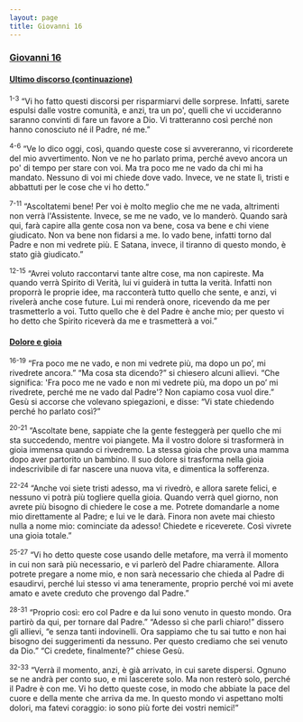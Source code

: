 ```yaml
---
layout: page
title: Giovanni 16
---
```


### <a href="" id="giovanni_16">Giovanni 16</a>

#### <a href="" id="ultimo_discorso_continuazione">Ultimo discorso (continuazione)</a>

<sup>1-3</sup> “Vi ho fatto questi discorsi per risparmiarvi delle sorprese. Infatti, sarete espulsi dalle vostre comunità, e anzi, tra un po', quelli che vi uccideranno saranno convinti di fare un favore a Dio. Vi tratteranno così perché non hanno conosciuto né il Padre, né me.”

<sup>4-6</sup> “Ve lo dico oggi, così, quando queste cose si avvereranno, vi ricorderete del mio avvertimento. Non ve ne ho parlato prima, perché avevo ancora un po' di tempo per stare con voi. Ma tra poco me ne vado da chi mi ha mandato. Nessuno di voi mi chiede dove vado. Invece, ve ne state lì, tristi e abbattuti per le cose che vi ho detto.”

<sup>7-11</sup> “Ascoltatemi bene! Per voi è molto meglio che me ne vada, altrimenti non verrà l'Assistente. Invece, se me ne vado, ve lo manderò. Quando sarà qui, farà capire alla gente cosa non va bene, cosa va bene e chi viene giudicato. Non va bene non fidarsi a me. Io vado bene, infatti torno dal Padre e non mi vedrete più. E Satana, invece, il tiranno di questo mondo, è stato già giudicato.”

<sup>12-15</sup> “Avrei voluto raccontarvi tante altre cose, ma non capireste. Ma quando verrà Spirito di Verità, lui vi guiderà in tutta la verità. Infatti non proporrà le proprie idee, ma racconterà tutto quello che sente, e anzi, vi rivelerà anche cose future. Lui mi renderà onore, ricevendo da me per trasmetterlo a voi. Tutto quello che è del Padre è anche mio; per questo vi ho detto che Spirito riceverà da me e trasmetterà a voi.”

#### <a href="" id="dolore_e_gioia">Dolore e gioia</a>

<sup>16-19</sup> “Fra poco me ne vado, e non mi vedrete più, ma dopo un po’, mi rivedrete ancora.” “Ma cosa sta dicendo?” si chiesero alcuni allievi. “Che significa: 'Fra poco me ne vado e non mi vedrete più, ma dopo un po’ mi rivedrete, perché me ne vado dal Padre'? Non capiamo cosa vuol dire.” Gesù si accorse che volevano spiegazioni, e disse: “Vi state chiedendo perché ho parlato così?”

<sup>20-21</sup> “Ascoltate bene, sappiate che la gente festeggerà per quello che mi sta succedendo, mentre voi piangete. Ma il vostro dolore si trasformerà in gioia immensa quando ci rivedremo. La stessa gioia che prova una mamma dopo aver partorito un bambino. Il suo dolore si trasforma nella gioia indescrivibile di far nascere una nuova vita, e dimentica la sofferenza.

<sup>22-24</sup> “Anche voi siete tristi adesso, ma vi rivedrò, e allora sarete felici, e nessuno vi potrà più togliere quella gioia. Quando verrà quel giorno, non avrete più bisogno di chiedere le cose a me. Potrete domandarle a nome mio direttamente al Padre; e lui ve le darà. Finora non avete mai chiesto nulla a nome mio: cominciate da adesso! Chiedete e riceverete. Così vivrete una gioia totale.”

<sup>25-27</sup> “Vi ho detto queste cose usando delle metafore, ma verrà il momento in cui non sarà più necessario, e vi parlerò del Padre chiaramente. Allora potrete pregare a nome mio, e non sarà necessario che chieda al Padre di esaudirvi, perché lui stesso vi ama teneramente, proprio perché voi mi avete amato e avete creduto che provengo dal Padre.”

<sup>28-31</sup> “Proprio così: ero col Padre e da lui sono venuto in questo mondo. Ora partirò da qui, per tornare dal Padre.” “Adesso sì che parli chiaro!” dissero gli allievi, “e senza tanti indovinelli. Ora sappiamo che tu sai tutto e non hai bisogno dei suggerimenti da nessuno. Per questo crediamo che sei venuto da Dio.” “Ci credete, finalmente?” chiese Gesù.

<sup>32-33</sup> “Verrà il momento, anzi, è già arrivato, in cui sarete dispersi. Ognuno se ne andrà per conto suo, e mi lascerete solo. Ma non resterò solo, perché il Padre è con me. Vi ho detto queste cose, in modo che abbiate la pace del cuore e della mente che arriva da me. In questo mondo vi aspettano molti dolori, ma fatevi coraggio: io sono più forte dei vostri nemici!”



